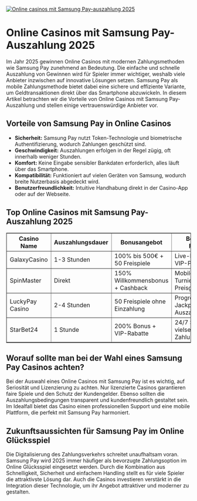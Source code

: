 [![Online casinos mit Samsung Pay-auszahlung 2025](https://123-caf.pages.dev/gitsignup.png)](https://vrmoo.ru/Bt82HjjY)

<h1>Online Casinos mit Samsung Pay-Auszahlung 2025</h1> <p>Im Jahr 2025 gewinnen Online Casinos mit modernen Zahlungsmethoden wie Samsung Pay zunehmend an Bedeutung. Die einfache und schnelle Auszahlung von Gewinnen wird für Spieler immer wichtiger, weshalb viele Anbieter inzwischen auf innovative Lösungen setzen. Samsung Pay als mobile Zahlungsmethode bietet dabei eine sichere und effiziente Variante, um Geldtransaktionen direkt über das Smartphone abzuwickeln. In diesem Artikel betrachten wir die Vorteile von Online Casinos mit Samsung Pay-Auszahlung und stellen einige vertrauenswürdige Anbieter vor.</p>  <h2>Vorteile von Samsung Pay in Online Casinos</h2> <ul>   <li><strong>Sicherheit:</strong> Samsung Pay nutzt Token-Technologie und biometrische Authentifizierung, wodurch Zahlungen geschützt sind.</li>   <li><strong>Geschwindigkeit:</strong> Auszahlungen erfolgen in der Regel zügig, oft innerhalb weniger Stunden.</li>   <li><strong>Komfort:</strong> Keine Eingabe sensibler Bankdaten erforderlich, alles läuft über das Smartphone.</li>   <li><strong>Kompatibilität:</strong> Funktioniert auf vielen Geräten von Samsung, wodurch breite Nutzerbasis abgedeckt wird.</li>   <li><strong>Benutzerfreundlichkeit:</strong> Intuitive Handhabung direkt in der Casino-App oder auf der Webseite.</li> </ul>  <h2>Top Online Casinos mit Samsung Pay-Auszahlung 2025</h2> <table border="1" cellspacing="0" cellpadding="8">   <thead>     <tr>       <th>Casino Name</th>       <th>Auszahlungsdauer</th>       <th>Bonusangebot</th>       <th>Besondere Features</th>     </tr>   </thead>   <tbody>     <tr>       <td>GalaxyCasino</td>       <td>1-3 Stunden</td>       <td>100% bis 500€ + 50 Freispiele</td>       <td>Live-Dealer Spiele, VIP-Programm</td>     </tr>     <tr>       <td>SpinMaster</td>       <td>Direkt</td>       <td>150% Willkommensbonus + Cashback</td>       <td>Mobile App, Turniere mit Preisgeldern</td>     </tr>     <tr>       <td>LuckyPay Casino</td>       <td>2-4 Stunden</td>       <td>50 Freispiele ohne Einzahlung</td>       <td>Progressive Jackpots, schnelle Auszahlungen</td>     </tr>     <tr>       <td>StarBet24</td>       <td>1 Stunde</td>       <td>200% Bonus + VIP-Rabatte</td>       <td>24/7 Support, vielseitige Zahlungsmethoden</td>     </tr>   </tbody> </table>  <h2>Worauf sollte man bei der Wahl eines Samsung Pay Casinos achten?</h2> <p>Bei der Auswahl eines Online Casinos mit Samsung Pay ist es wichtig, auf Seriosität und Lizenzierung zu achten. Nur lizenzierte Casinos garantieren faire Spiele und den Schutz der Kundengelder. Ebenso sollten die Auszahlungsbedingungen transparent und kundenfreundlich gestaltet sein. Im Idealfall bietet das Casino einen professionellen Support und eine mobile Plattform, die perfekt mit Samsung Pay harmoniert.</p>  <h2>Zukunftsaussichten für Samsung Pay im Online Glücksspiel</h2> <p>Die Digitalisierung des Zahlungsverkehrs schreitet unaufhaltsam voran. Samsung Pay wird 2025 immer häufiger als bevorzugte Zahlungsoption im Online Glücksspiel eingesetzt werden. Durch die Kombination aus Schnelligkeit, Sicherheit und einfachem Handling stellt es für viele Spieler die attraktivste Lösung dar. Auch die Casinos investieren verstärkt in die Integration dieser Technologie, um ihr Angebot attraktiver und moderner zu gestalten.</p>